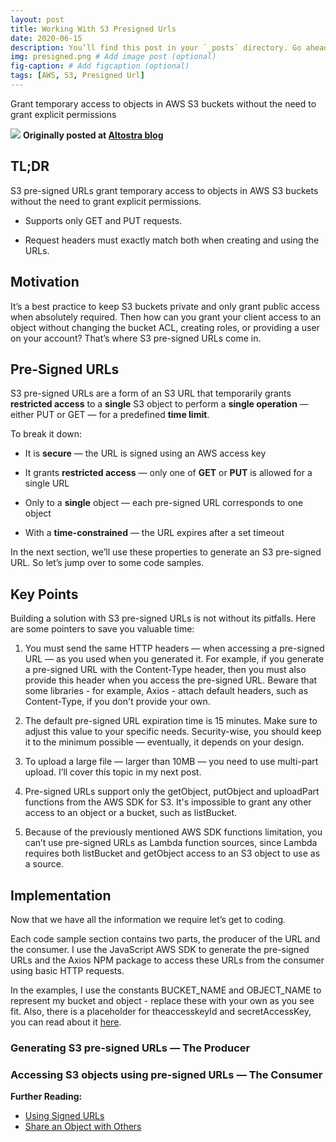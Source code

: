 ```yaml
---
layout: post
title: Working With S3 Presigned Urls
date: 2020-06-15
description: You’ll find this post in your `_posts` directory. Go ahead and edit it and re-build the site to see your changes. # Add post description (optional)
img: presigned.png # Add image post (optional)
fig-caption: # Add figcaption (optional)
tags: [AWS, S3, Presigned Url]
---
```


Grant temporary access to objects in AWS S3 buckets without the need to grant explicit permissions

![](https://cdn-images-1.medium.com/max/3494/1*4ZaSKTqyUqtbqkHRlh7qIQ.png)
**Originally posted at [Altostra blog](https://altosta.com/blog/path-to-the-post)**

## TL;DR

S3 pre-signed URLs grant temporary access to objects in AWS S3 buckets without the need to grant explicit permissions.

* Supports only GET and PUT requests.

* Request headers must exactly match both when creating and using the URLs.

## Motivation

It’s a best practice to keep S3 buckets private and only grant public access when absolutely required. Then how can you grant your client access to an object without changing the bucket ACL, creating roles, or providing a user on your account? That’s where S3 pre-signed URLs come in.

## Pre-Signed URLs

S3 pre-signed URLs are a form of an S3 URL that temporarily grants **restricted access** to a **single** S3 object to perform a **single operation** — either PUT or GET — for a predefined **time limit**.

To break it down:

* It is **secure** — the URL is signed using an AWS access key

* It grants **restricted access** — only one of **GET** or **PUT** is allowed for a single URL

* Only to a **single** object — each pre-signed URL corresponds to one object

* With a **time-constrained** — the URL expires after a set timeout

In the next section, we’ll use these properties to generate an S3 pre-signed URL.
So let’s jump over to some code samples.

## Key Points

Building a solution with S3 pre-signed URLs is not without its pitfalls. Here are some pointers to save you valuable time:

1. You must send the same HTTP headers — when accessing a pre-signed URL — as you used when you generated it. For example, if you generate a pre-signed URL with the Content-Type header, then you must also provide this header when you access the pre-signed URL. Beware that some libraries - for example, Axios - attach default headers, such as Content-Type, if you don't provide your own.

1. The default pre-signed URL expiration time is 15 minutes. Make sure to adjust this value to your specific needs. Security-wise, you should keep it to the minimum possible — eventually, it depends on your design.

1. To upload a large file — larger than 10MB — you need to use multi-part upload. I’ll cover this topic in my next post.

1. Pre-signed URLs support only the getObject, putObject and uploadPart functions from the AWS SDK for S3. It's impossible to grant any other access to an object or a bucket, such as listBucket.

1. Because of the previously mentioned AWS SDK functions limitation, you can’t use pre-signed URLs as Lambda function sources, since Lambda requires both listBucket and getObject access to an S3 object to use as a source.

## Implementation

Now that we have all the information we require let’s get to coding.

Each code sample section contains two parts, the producer of the URL and the consumer. I use the JavaScript AWS SDK to generate the pre-signed URLs and the Axios NPM package to access these URLs from the consumer using basic HTTP requests.

In the examples, I use the constants BUCKET_NAME and OBJECT_NAME to represent my bucket and object - replace these with your own as you see fit.
Also, there is a placeholder for theaccesskeyId and secretAccessKey, you can read about it [here](https://docs.aws.amazon.com/IAM/latest/UserGuide/id_credentials_access-keys.html).

### **Generating S3 pre-signed URLs — The Producer**

<script src="https://gist.github.com/ShaharYak/bcd8ebb8099e4d5a540027b365033815.js"></script>

### Accessing S3 objects using pre-signed URLs — The Consumer

<script src="https://gist.github.com/ShaharYak/cc8c4b2caf1c51350769fcf5931703c6.js"></script>

**Further Reading:**
* [Using Signed URLs](https://docs.aws.amazon.com/AmazonCloudFront/latest/DeveloperGuide/private-content-signed-urls.html)
* [Share an Object with Others](https://docs.aws.amazon.com/AmazonS3/latest/dev/ShareObjectPreSignedURL.html)

